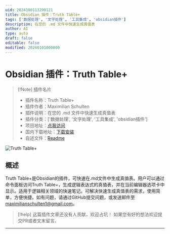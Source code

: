 ```yaml
---
uid: 2024100113290121
title: Obsidian 插件：Truth Table+
tags: ['数据处理', '文字处理', '工具集成', 'obsidian插件']
description: 在您的 .md 文件中快速生成真值表
author: AI
type: auto
draft: false
editable: false
modified: 20240101000000
---
```


# Obsidian 插件：Truth Table+

> [!Note] 插件名片
> - 插件名称：Truth Table+
> - 插件作者：Maximilian Schulten
> - 插件说明：在您的 .md 文件中快速生成真值表
> - 插件分类：['数据处理', '文字处理', '工具集成', 'obsidian插件']
> - 项目地址：[点我访问](https://github.com/Max-Schulten/truth-table-plus)
> - 国内下载地址：[下载安装](https://pkmer.cn/products/plugin/pluginMarket/?truth-table-gen)
> - 自述文件：[Readme](https://ghproxy.net/https://raw.githubusercontent.com/Max-Schulten/truth-table-plus/master/README.md)

![Truth Table+](https://cdn.pkmer.cn/covers/truth-table-gen.gif!pkmer)

## 概述

Truth Table+是Obsidian的插件，可快速在.md文件中生成真值表。用户可以通过命令面板访问Truth Table+，生成逻辑表达式的真值表，并在当前编辑器选项卡中显示。适用于逻辑相关领域的快速笔记。可解决快速生成真值表的需求，使用简单，方便快捷。如有问题，请通过GitHub提交问题，或发送邮件至[maximilianschulten1@gmail.com](mailto:maximilianschulten1@gmail.com)。


> [!help] 
> 这篇插件文章还没有人贡献，欢迎占坑！
> 如果您有好的想法欢迎提交PR或者文末留言。
> 

---



